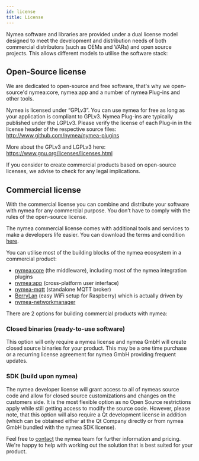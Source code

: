```yaml
---
id: license
title: License
---
```

Nymea software and libraries are provided under a dual license model designed to meet the development and distribution needs of both commercial distributors (such as OEMs and VARs) and open source projects.
This allows different models to utilise the software stack:

## Open-Source license

We are dedicated to open-source and free software, that's why we open-source'd nymea:core, nymea:app and a number of nymea Plug-ins and other tools.

Nymea is licensed under “GPLv3”. You can use nymea for free as long as your application is compliant to GPLv3.
Nymea Plug-ins are typically published under the LGPLv3. Please verify the license of each Plug-in in the license header of the respective source files: http://www.github.com/nymea/nymea-plugins

More about the GPLv3 and LGPLv3 here: https://www.gnu.org/licenses/licenses.html

If you consider to create commercial products based on open-source licenses, we advise to check for any legal implications.

## Commercial license
With the commercial license you can combine and distribute your software with nymea for any commercial purpose. You don’t have to comply with the rules of the open-source license.

The nymea commercial license comes with additional tools and services to make a developers
life easier. You can download the terms and condition [here](https://nymea.io/legal/GTC.pdf).

 
You can utilise most of the building blocks of the nymea ecosystem in a commercial product:
 - [nymea:core](https://nymea.io/documentation/users/installation/core) (the middleware), including most of the nymea integration plugins
 - [nymea:app](https://nymea.io/documentation/users/installation/app) (cross-platform user interface)
 - [nymea-mqtt](https://github.com/nymea/nymea-mqtt) (standalone MQTT broker)
 - [BerryLan](https://github.com/nymea/berrylan) (easy WiFi setup for Raspberry) which is actually driven by
 - [nymea-networkmanager](https://github.com/nymea/nymea-networkmanager)


There are 2 options for building commercial products with nymea:

### Closed binaries (ready-to-use software)
This option will only require a nymea license and nymea GmbH will create closed source binaries for your product. This may be a one time purchase or a recurring license agreement for nymea GmbH providing frequent updates.

### SDK (build upon nymea)
The nymea developer license will grant access to all of nymeas source code and allow for closed source customizations and changes on the customers side. It is the most flexible option as no Open Source restrictions apply while still getting access to modify the source code. However, please note, that this option will also require a Qt development license in addition (which can be obtained either at the Qt Company directly or from nymea GmbH bundled with the nymea SDK license).




Feel free to [contact](https://nymea.io/contact) the nymea team for further information and pricing. We're happy to help with working out the solution that is best suited for your product.
